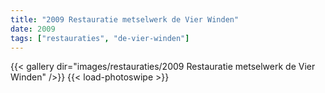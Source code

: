 ```yaml
---
title: "2009 Restauratie metselwerk de Vier Winden"
date: 2009
tags: ["restauraties", "de-vier-winden"]
---
```


{{< gallery dir="images/restauraties/2009 Restauratie metselwerk de Vier Winden" />}}
{{< load-photoswipe >}}